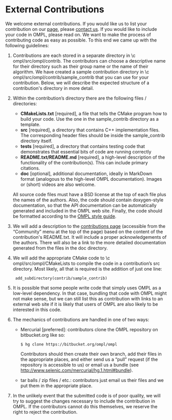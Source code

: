 # External Contributions

We welcome external contributions. If you would like us to list your contribution on our [page](thirdparty.html), please [contact us](contact.html). If you would like to include your code in OMPL, please read on. We want to make the process of contributing code as easy as possible. To this end we came up with the following guidelines:

1. Contributions are each stored in a separate directory in \c ompl/src/ompl/contrib. The contributors can choose a descriptive name for their directory such as their group name or the name of their algorithm. We have created a sample contribution directory in \c ompl/src/ompl/contrib/sample_contrib that you can use for your contribution. Below, we will describe the expected structure of a contribution's directory in more detail.
2. Within the contribution’s directory there are the following files / directories:

   - __CMakeLists.txt__ [required], a file that tells the CMake program how to build your code. Use the one in the sample_contrib directory as a template.
   - __src__ [required], a directory that contains C++ implementation files. The corresponding header files should be inside the sample_contrib directory itself.
   - __tests__ [required], a directory that contains testing code that demonstrates that essential bits of code are running correctly
   - __README.txt/README.md__ [required], a high-level description of the functionality of the contribution(s). This can include primary citations.
   - __doc__ [optional], additional documentation, ideally in MarkDown format (analogous to the high-level OMPL documentation). Images or (short) videos are also welcome.

   All source code files must have a BSD license at the top of each file plus the names of the authors. Also, the code should contain doxygen-style documentation, so that the API documentation can be automatically generated and included in the OMPL web site. Finally, the code should be formatted according to the [OMPL style guide](styleGuide.html).
3. We will add a description to the [contributions page](thirdparty.html) (accessible from the “Community” menu at the top of the page) based on the content of the contribution's README.txt. It will include a proper acknowledgements of the authors. There will also be a link to the more detailed documentation generated from the files in the doc directory.
4. We will add the appropriate CMake code to \c ompl/src/ompl/CMakeLists to compile the code in a contribution’s src directory. Most likely, all that is required is the addition of just one line:

        add_subdirectory(contrib/sample_contrib)

5. It is possible that some people write code that simply uses OMPL as a low-level dependency. In that case, bundling that code with OMPL might not make sense, but we can still list this as contribution with links to an external web site if it is likely that users of OMPL are also likely to be interested in this code.
6. The mechanics of contributions are handled in one of two ways:

    - Mercurial [preferred]: contributors clone the OMPL repository on bitbucket.org like so:

          $ hg clone https://bitbucket.org/ompl/ompl

      Contributors should then create their own branch, add their files in the appropriate places, and either send us a “pull” request (if the repository is accessible to us) or email us a bundle (see http://www.selenic.com/mercurial/hg.1.html#bundle).
    - tar balls / zip files / etc.: contributors just email us their files and we put them in the appropriate place.
7. In the unlikely event that the submitted code is of poor quality, we will try to suggest the changes necessary to include the contribution in OMPL. If the contributors cannot do this themselves, we reserve the right to reject the contribution.
